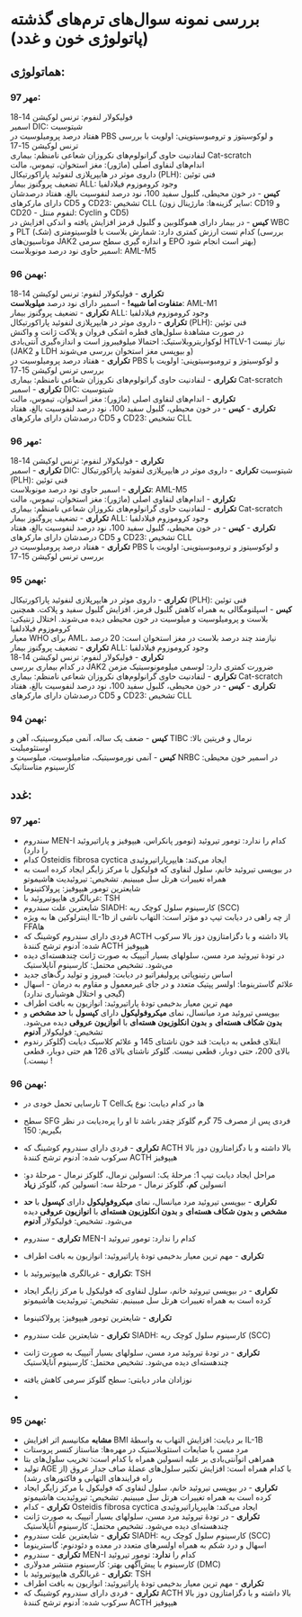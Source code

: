 # بررسی نمونه سوال‌های ترم‌های گذشته (پاتولوژی خون و غدد)
## هماتولوژی:
### مهر 97:  
فولیکولار لنفوم: ترنس لوکیشن 14-18  
اسمیر DIC: شیتوسیت  
هفتاد درصد پرومیلوسیت در PBS و لوکوسیتوز و ترومبوسیتوپنی: اولویت با بررسی ترنس لوکیشن 15-17  
لنفادنیت حاوی گرانولوم‌های نکروزان شعاعی نامنظم: بیماری Cat-scratch  
اندام‌های لنفاوی اصلی (ماژور): مغز استخوان، تیموس، مالت  
داروی موثر در هایپرپلازی لنفوئید پاراکورتیکال (PLH): فنی توئین  
تضعیف پروگنوز بیمار ALL: وجود کروموزوم فیلادلفیا  
**کیس** - در خون محیطی، گلبول سفید 100، نود درصد لنفوسیت بالغ، هفتاد درصدشان دارای مارکرهای CD5 و CD23: تشخیص CLL (سایر گزینه‌ها: مارژینال زون: CD19 و CD20 -  لنفوم منتل: Cyclin و CD5)  
**کیس** - در بیمار دارای هموگلوبین و گلبول قرمز افزایش یافته و اندکی افزایش در WBC و PLT کدام تست ارزش کمتری دارد: شمارش بلاست با فلوسیتومتری (شک) (بررسی موتاسیون‌های JAK2 و اندازه گیری سطح سرمی EPO بهتر است انجام شود)  
اسمیر حاوی نود درصد مونوبلاست: AML-M5  

### بهمن 96:
**تکراری** - فولیکولار لنفوم: ترنس لوکیشن 14-18  
**متفاوت اما شبیه!** - اسمیر دارای نود درصد **میلوبلاست**: AML-M1  
**تکراری** - تضعیف پروگنوز بیمار ALL: وجود کروموزوم فیلادلفیا  
**تکراری** - داروی موثر در هایپرپلازی لنفوئید پاراکورتیکال (PLH): فنی توئین  
در صورت مشاهدۀ سلول‌های قطره اشکی فروان و پلاکت ژانت و واکنش لوکواریتروبلاستیک: احتمالا میلوفیبروز است و اندازه‌گیری آنتی‌بادی HTLV-1 نیاز نیست (JAK2 و LDH و بیوپسی مغز استخوان بررسی می‌شوند)   
**تکراری** - هفتاد درصد پرومیلوسیت در PBS و لوکوسیتوز و ترومبوسیتوپنی: اولویت با بررسی ترنس لوکیشن 15-17  
**تکراری** - لنفادنیت حاوی گرانولوم‌های نکروزان شعاعی نامنظم: بیماری Cat-scratch  
**تکراری** - اسمیر DIC: شیتوسیت  
**تکراری** - اندام‌های لنفاوی اصلی (ماژور): مغز استخوان، تیموس، مالت  
**تکراری** - **کیس** - در خون محیطی، گلبول سفید 100، نود درصد لنفوسیت بالغ، هفتاد درصدشان دارای مارکرهای CD5 و CD23: تشخیص CLL  


### مهر 96:
**تکراری** - فولیکولار لنفوم: ترنس لوکیشن 14-18  
**تکراری** - اسمیر DIC: شیتوسیت
**تکراری** - داروی موثر در هایپرپلازی لنفوئید پاراکورتیکال (PLH): فنی توئین  
**تکراری** - اسمیر حاوی نود درصد مونوبلاست: AML-M5  
**تکراری** - اندام‌های لنفاوی اصلی (ماژور): مغز استخوان، تیموس، مالت  
**تکراری** - لنفادنیت حاوی گرانولوم‌های نکروزان شعاعی نامنظم: بیماری Cat-scratch  
**تکراری** - تضعیف پروگنوز بیمار ALL: وجود کروموزوم فیلادلفیا  
**تکراری** - **کیس** - در خون محیطی، گلبول سفید 100، نود درصد لنفوسیت بالغ، هفتاد درصدشان دارای مارکرهای CD5 و CD23: تشخیص CLL  
**تکراری** - هفتاد درصد پرومیلوسیت در PBS و لوکوسیتوز و ترومبوسیتوپنی: اولویت با بررسی ترنس لوکیشن 15-17  

### بهمن 95:
**تکراری** - داروی موثر در هایپرپلازی لنفوئید پاراکورتیکال (PLH): فنی توئین  
**کیس** - اسپلنومگالی به همراه کاهش گلبول قرمز، افزایش گلبول سفید و پلاکت. همچنین بلاست و پرومیلوسیت و میلوسیت در خون محیطی دیده می‌شوند. اختلال ژنتیکی: کروموزوم فیلادلفیا  
معیار WHO برای AML، نیازمند چند درصد بلاست در مغز استخوان است: 20 درصد  
**تکراری** - تضعیف پروگنوز بیمار ALL: وجود کروموزوم فیلادلفیا  
**تکراری** - فولیکولار لنفوم: ترنس لوکیشن 14-18  
در کدام بیماری بررسی JAK2 ضرورت کمتری دارد: لوسمی میلومونوسیتیک مزمن  
**تکراری** - لنفادنیت حاوی گرانولوم‌های نکروزان شعاعی نامنظم: بیماری Cat-scratch  
**تکراری** - **کیس** - در خون محیطی، گلبول سفید 100، نود درصد لنفوسیت بالغ، هفتاد درصدشان دارای مارکرهای CD5 و CD23: تشخیص CLL 

### بهمن 94:
**کیس** - ضعف یک ساله، آنمی میکروسیتیک، آهن و TIBC نرمال و فریتین بالا: اوستئومیلیت  
**کیس** - آنمی نورموسیتیک، متامیلوسیت، میلوسیت و NRBC در اسمیر خون محیطی: کارسینوم متاستاتیک  


## غدد:

### مهر 97:
- سندروم MEN-I کدام را ندارد: تومور تیروئید (تومور پانکراس، هیپوفیز و پاراتیروئید را دارد)  
- کدام Osteidis fibrosa cyctica ایجاد می‌کند: هایپرپاراتیروئیدی  
- در بیوپسی تیروئید خانم، سلول لنفاوی که فولیکول با مرکز زایگر ایجاد کرده است به همراه تغییرات هرتل سل میبینیم. تشخیص: تیروئیدیت هاشیموتو  
-  شایعترین تومور هیپوفیز: پرولاکتینوما  
- غربالگری هایپوتیروئید با: TSH  
- شایعترین علت سندروم SIADH: کارسینوم سلول کوچک ریه (SCC)  
- اینترلوکین ها به ویژه IL-1b از چه راهی در دیابت تیپ دو مؤثر است: التهاب ناشی از FFAها  
- فردی دارای سندروم کوشینگ که ACTH بالا داشته و با دگزامتازون دوز بالا سرکوب شده: آدنوم ترشح کنندۀ ACTH هیپوفیز  
- در تودۀ تیروئید مرد مسن، سلولهای بسیار آتیپیک به صورت ژانت چندهسته‌ای دیده می‌شود. تشخیص محتمل: کارسینوم آناپلاستیک  
- اساس رتینوپاتی پرولیفراتیو در دیابت: فیبروز و تولید رگ‌های جدید  
- علائم گاسترینوما: اولسر پپتیک متعدد و در جای غیرمعمول و مقاوم به درمان - اسهال (گیجی و اختلال هوشیاری ندارد)   
-  مهم ترین معیار بدخیمی تودۀ پاراتیروئید: انوازیون به بافت اطراف  
- بیوپسی تیروئید مرد میانسال، نمای **میکروفولیکول** دارای **کپسول** با **حد مشخص** و **بدون شکاف هسته‌ای** و **بدون انکلوزیون هسته‌ای** با **انوازیون عروقی** دیده می‌شود. تشخیص: فولیکولار **آدنوم**  
- ابتلای قطعی به دیابت: قند خون ناشتای 145 و علائم کلاسیک دیابت (گلوکز رندوم بالای 200، حتی دوبار، قطعی نیست. گلوکز ناشتای بالای 126 هم حتی دوبار، قطعی نیست.) !  


### بهمن 96:
- نارسایی تحمل خودی در T Cellها در کدام دیابت: نوع یک  
- سطح SFG فردی پس از مصرف 75 گرم گلوکز چقدر باشد تا او را پره‌دیابت در نظر بگیریم: 150  
- **تکراری** - فردی دارای سندروم کوشینگ که ACTH بالا داشته و با دگزامتازون دوز بالا سرکوب شده: آدنوم ترشح کنندۀ ACTH هیپوفیز  
- مراحل ایجاد دیابت تیپ 1: مرحلۀ یک: انسولین نرمال، گلوکز نرمال - مرحلۀ دو: انسولین **کم**، گلوکز نرمال - مرحلۀ سه: انسولین کم، گلوکز **زیاد**  
- **تکراری** - بیوپسی تیروئید مرد میانسال، نمای **میکروفولیکول** دارای **کپسول** با **حد مشخص** و **بدون شکاف هسته‌ای** و **بدون انکلوزیون هسته‌ای** با **انوازیون عروقی** دیده می‌شود. تشخیص: فولیکولار **آدنوم**  
- **تکراری** - سندروم MEN-I کدام را ندارد: تومور تیروئید  
- **تکراری** -  مهم ترین معیار بدخیمی تودۀ پاراتیروئید: انوازیون به بافت اطراف 
- **تکراری** - غربالگری هایپوتیروئید با: TSH  
- **تکراری** - در بیوپسی تیروئید خانم، سلول لنفاوی که فولیکول با مرکز زایگر ایجاد کرده است به همراه تغییرات هرتل سل میبینیم. تشخیص: تیروئیدیت هاشیموتو   
- **تکراری** -  شایعترین تومور هیپوفیز: پرولاکتینوما  
- **تکراری** -  شایعترین علت سندروم SIADH: کارسینوم سلول کوچک ریه (SCC)
- **تکراری** - در تودۀ تیروئید مرد مسن، سلولهای بسیار آتیپیک به صورت ژانت چندهسته‌ای دیده می‌شود. تشخیص محتمل: کارسینوم آناپلاستیک  
- نوزادان مادر دیابتی: سطح گلوکز سرمی کاهش یافته

- 
### بهمن 95:
- **مشابه** مکانیسم اثر افزایش BMI بر دیابت: افزایش التهاب به واسطۀ IL-1B  
- مرد مسن با ضایعات استئوبلاستیک در مهره‌ها: متاستاز کنسر پروستات  
- همراهی اتوآنتی‌بادی بر علیه انسولین همراه با کدام است: تخریب سلول‌های بتا  
- تولید AGE با کدام همراه است: افزایش تکثیر سلول‌های عضلۀ صاف جدار عروق (از راه فرایندهای التهابی و فاکتورهای رشد)  
- **تکراری** - در بیوپسی تیروئید خانم، سلول لنفاوی که فولیکول با مرکز زایگر ایجاد کرده است به همراه تغییرات هرتل سل میبینیم. تشخیص: تیروئیدیت هاشیموتو   
- **تکراری** - کدام Osteidis fibrosa cyctica ایجاد می‌کند: هایپرپاراتیروئیدی   
- **تکراری** - در تودۀ تیروئید مرد مسن، سلولهای بسیار آتیپیک به صورت ژانت چندهسته‌ای دیده می‌شود. تشخیص محتمل: کارسینوم آناپلاستیک  
- **تکراری** -  شایعترین علت سندروم SIADH: کارسینوم سلول کوچک ریه (SCC)  
- اسهال و درد شکم به همراه اولسرهای متعدد در معده و دئودنوم: گاسترینوما
- **تکراری** - سندروم MEN-I کدام را **ندارد**: تومور تیروئید  
- کارسینوم با پیش‌آگهی بهتر: کارسینوم منتشر مدولاری (DMC)
- **تکراری** - غربالگری هایپوتیروئید با: TSH 
- **تکراری** -  مهم ترین معیار بدخیمی تودۀ پاراتیروئید: انوازیون به بافت اطراف 
- **تکراری** - فردی دارای سندروم کوشینگ که ACTH بالا داشته و با دگزامتازون دوز بالا سرکوب شده: آدنوم ترشح کنندۀ ACTH هیپوفیز 
